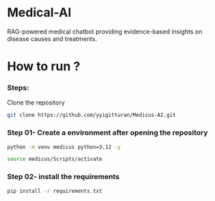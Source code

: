 # Medical-AI
RAG-powered medical chatbot providing evidence-based insights on disease causes and treatments.

# How to run ? 
### Steps: 

Clone the repository 

```bash 
git clone https://github.com/yyigitturan/Medicus-AI.git
```

### Step 01- Create a environment after opening the repository 

```bash 
python -m venv medicus python=3.12 -y
``` 

```bash 
source medicus/Scripts/activate
```  

### Step 02- install the requirements 

```bash 
pip install -r requirements.txt
```
